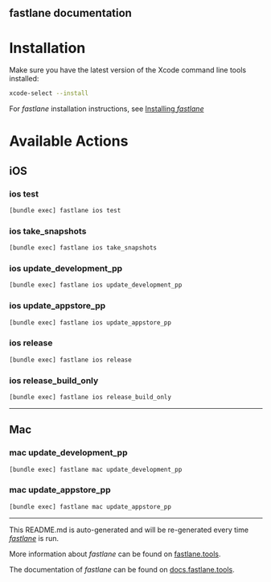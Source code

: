 fastlane documentation
----

# Installation

Make sure you have the latest version of the Xcode command line tools installed:

```sh
xcode-select --install
```

For _fastlane_ installation instructions, see [Installing _fastlane_](https://docs.fastlane.tools/#installing-fastlane)

# Available Actions

## iOS

### ios test

```sh
[bundle exec] fastlane ios test
```



### ios take_snapshots

```sh
[bundle exec] fastlane ios take_snapshots
```



### ios update_development_pp

```sh
[bundle exec] fastlane ios update_development_pp
```



### ios update_appstore_pp

```sh
[bundle exec] fastlane ios update_appstore_pp
```



### ios release

```sh
[bundle exec] fastlane ios release
```



### ios release_build_only

```sh
[bundle exec] fastlane ios release_build_only
```



----


## Mac

### mac update_development_pp

```sh
[bundle exec] fastlane mac update_development_pp
```



### mac update_appstore_pp

```sh
[bundle exec] fastlane mac update_appstore_pp
```



----

This README.md is auto-generated and will be re-generated every time [_fastlane_](https://fastlane.tools) is run.

More information about _fastlane_ can be found on [fastlane.tools](https://fastlane.tools).

The documentation of _fastlane_ can be found on [docs.fastlane.tools](https://docs.fastlane.tools).
